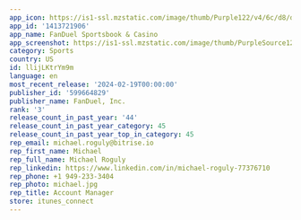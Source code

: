 ```yaml
---
app_icon: https://is1-ssl.mzstatic.com/image/thumb/Purple122/v4/6c/d8/df/6cd8df8c-825d-4367-3253-3477da5c8091/AppIcon-1x_U007emarketing-0-10-0-85-220.png/1024x1024bb.png
app_id: '1413721906'
app_name: FanDuel Sportsbook & Casino
app_screenshot: https://is1-ssl.mzstatic.com/image/thumb/PurpleSource126/v4/85/f4/19/85f419bb-471a-af62-e744-978cee8c805f/6d7583fd-8812-477e-a2c1-66c8d6e126a8_6.5_America_U0027s__U00231_SBK.jpg/1284x2778bb.png
category: Sports
country: US
id: llijLKtrYm9m
language: en
most_recent_release: '2024-02-19T00:00:00'
publisher_id: '599664829'
publisher_name: FanDuel, Inc.
rank: '3'
release_count_in_past_year: '44'
release_count_in_past_year_category: 45
release_count_in_past_year_top_in_category: 45
rep_email: michael.roguly@bitrise.io
rep_first_name: Michael
rep_full_name: Michael Roguly
rep_linkedin: https://www.linkedin.com/in/michael-roguly-77376710
rep_phone: +1 949-233-3404
rep_photo: michael.jpg
rep_title: Account Manager
store: itunes_connect
---
```

